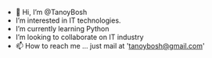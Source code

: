 - 👋 Hi, I’m @TanoyBosh
-    I’m interested in IT technologies.
-    I’m currently learning Python
-    I’m looking to collaborate on IT industry
- 📫 How to reach me ... just mail at 'tanoybosh@gmail.com'

<!---
TanoyBosh/TanoyBosh is a ✨ special ✨ repository because its `README.md` (this file) appears on your GitHub profile.
You can click the Preview link to take a look at your changes.
--->
